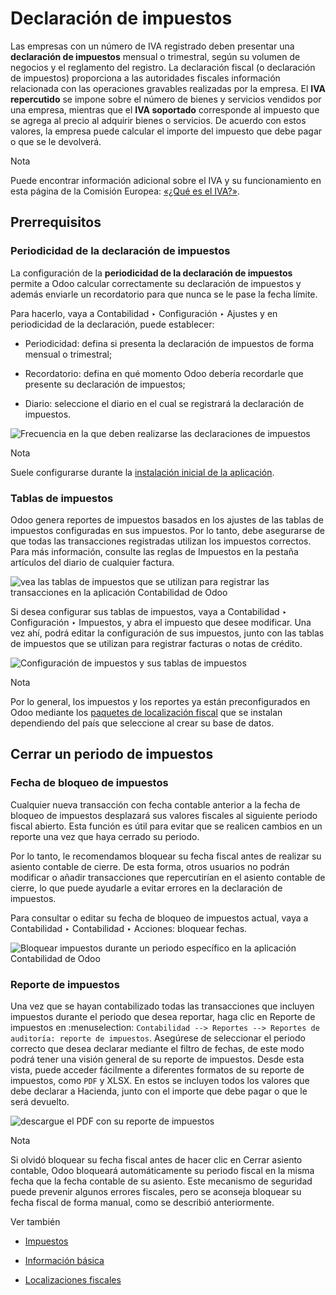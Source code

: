 # Declaración de impuestos

Las empresas con un número de IVA registrado deben presentar una **declaración
de impuestos** mensual o trimestral, según su volumen de negocios y el
reglamento del registro. La declaración fiscal (o declaración de impuestos)
proporciona a las autoridades fiscales información relacionada con las
operaciones gravables realizadas por la empresa. El **IVA repercutido** se
impone sobre el número de bienes y servicios vendidos por una empresa,
mientras que el **IVA soportado** corresponde al impuesto que se agrega al
precio al adquirir bienes o servicios. De acuerdo con estos valores, la
empresa puede calcular el importe del impuesto que debe pagar o que se le
devolverá.

Nota

Puede encontrar información adicional sobre el IVA y su funcionamiento en esta
página de la Comisión Europea: [«¿Qué es el
IVA?»](https://ec.europa.eu/taxation_customs/business/vat/what-is-vat_en).

## Prerrequisitos

### Periodicidad de la declaración de impuestos

La configuración de la **periodicidad de la declaración de impuestos** permite
a Odoo calcular correctamente su declaración de impuestos y además enviarle un
recordatorio para que nunca se le pase la fecha límite.

Para hacerlo, vaya a Contabilidad ‣ Configuración ‣ Ajustes y en periodicidad
de la declaración, puede establecer:

  * Periodicidad: defina si presenta la declaración de impuestos de forma mensual o trimestral;

  * Recordatorio: defina en qué momento Odoo debería recordarle que presente su declaración de impuestos;

  * Diario: seleccione el diario en el cual se registrará la declaración de impuestos.

![Frecuencia en la que deben realizarse las declaraciones de
impuestos](../../../../_images/tax_return_periodicity.png)

Nota

Suele configurarse durante la [instalación inicial de la
aplicación](../get_started.html).

### Tablas de impuestos

Odoo genera reportes de impuestos basados en los ajustes de las tablas de
impuestos configuradas en sus impuestos. Por lo tanto, debe asegurarse de que
todas las transacciones registradas utilizan los impuestos correctos. Para más
información, consulte las reglas de Impuestos en la pestaña artículos del
diario de cualquier factura.

![vea las tablas de impuestos que se utilizan para registrar las transacciones
en la aplicación Contabilidad de
Odoo](../../../../_images/tax_return_grids.png)

Si desea configurar sus tablas de impuestos, vaya a Contabilidad ‣
Configuración ‣ Impuestos, y abra el impuesto que desee modificar. Una vez
ahí, podrá editar la configuración de sus impuestos, junto con las tablas de
impuestos que se utilizan para registrar facturas o notas de crédito.

![Configuración de impuestos y sus tablas de
impuestos](../../../../_images/tax_return_taxes.png)

Nota

Por lo general, los impuestos y los reportes ya están preconfigurados en Odoo
mediante los [paquetes de localización
fiscal](../../fiscal_localizations.html#fiscal-localizations-packages) que se
instalan dependiendo del país que seleccione al crear su base de datos.

## Cerrar un periodo de impuestos

### Fecha de bloqueo de impuestos

Cualquier nueva transacción con fecha contable anterior a la fecha de bloqueo
de impuestos desplazará sus valores fiscales al siguiente periodo fiscal
abierto. Esta función es útil para evitar que se realicen cambios en un
reporte una vez que haya cerrado su periodo.

Por lo tanto, le recomendamos bloquear su fecha fiscal antes de realizar su
asiento contable de cierre. De esta forma, otros usuarios no podrán modificar
o añadir transacciones que repercutirían en el asiento contable de cierre, lo
que puede ayudarle a evitar errores en la declaración de impuestos.

Para consultar o editar su fecha de bloqueo de impuestos actual, vaya a
Contabilidad ‣ Contabilidad ‣ Acciones: bloquear fechas.

![Bloquear impuestos durante un periodo específico en la aplicación
Contabilidad de Odoo](../../../../_images/tax_return_lock.png)

### Reporte de impuestos

Una vez que se hayan contabilizado todas las transacciones que incluyen
impuestos durante el periodo que desea reportar, haga clic en Reporte de
impuestos en :menuselection: `Contabilidad --> Reportes --> Reportes de
auditoría: reporte de impuestos`. Asegúrese de seleccionar el periodo correcto
que desea declarar mediante el filtro de fechas, de este modo podrá tener una
visión general de su reporte de impuestos. Desde esta vista, puede acceder
fácilmente a diferentes formatos de su reporte de impuestos, como `PDF` y
XLSX. En estos se incluyen todos los valores que debe declarar a Hacienda,
junto con el importe que debe pagar o que le será devuelto.

![descargue el PDF con su reporte de
impuestos](../../../../_images/tax_return_report.png)

Nota

Si olvidó bloquear su fecha fiscal antes de hacer clic en Cerrar asiento
contable, Odoo bloqueará automáticamente su periodo fiscal en la misma fecha
que la fecha contable de su asiento. Este mecanismo de seguridad puede
prevenir algunos errores fiscales, pero se aconseja bloquear su fecha fiscal
de forma manual, como se describió anteriormente.

Ver también

  * [Impuestos](../taxes.html)

  * [Información básica](../get_started.html)

  * [Localizaciones fiscales](../../fiscal_localizations.html)

